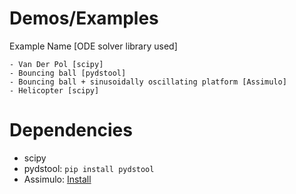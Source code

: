 # Demos/Examples

Example Name [ODE solver library used]

    - Van Der Pol [scipy]
    - Bouncing ball [pydstool]
    - Bouncing ball + sinusoidally oscillating platform [Assimulo]
    - Helicopter [scipy]

# Dependencies
   - scipy
   - pydstool: `pip install pydstool`
   - Assimulo: [Install](http://www.jmodelica.org/assimulo_home/installation.html)
